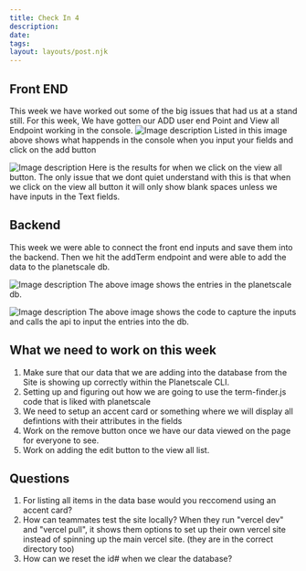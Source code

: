 ```yaml
---
title: Check In 4
description:
date: 
tags: 
layout: layouts/post.njk
---
```


## Front END
This week we have worked out some of the big issues that had us at a stand still.
For this week, We have gotten our ADD user end Point and View all Endpoint working 
in the console.
![Image description](https://dev-to-uploads.s3.amazonaws.com/uploads/articles/q7d9gicbkpn3ipea1ojl.png)
Listed in this image above shows what happends in the console when you input your fields and click on the add button

![Image description](https://dev-to-uploads.s3.amazonaws.com/uploads/articles/ppevheafss5e0bu9ihkm.png)
Here is the results for when we click on the view all button. The only issue that we dont quiet understand with this is that when we click on the view all button it will only show blank spaces unless we have inputs in the Text fields.

## Backend
This week we were able to connect the front end inputs and save them into the backend. Then we hit the addTerm endpoint and were able to add the data to the planetscale db.

![Image description](https://dev-to-uploads.s3.amazonaws.com/uploads/articles/oi6acesvetiw3ir4diwq.png)
The above image shows the entries in the planetscale db.

![Image description](https://dev-to-uploads.s3.amazonaws.com/uploads/articles/7uapz1unq2mxsm3zmyv3.png)
 The above image shows the code to capture the inputs and calls the api to input the entries into the db.
 

## What we need to work on this week
1. Make sure that our data that we are adding into the database from the Site is showing up correctly within the Planetscale CLI.
2. Setting up and figuring out how we are going to use the term-finder.js code that is liked with planetscale
3. We need to setup an accent card or something where we will display all defintions with their attributes in the fields
4. Work on the remove button once we have our data viewed on the page for everyone to see.
5. Work on adding the edit button to the view all list.


## Questions
1. For listing all items in the data base would you reccomend using an accent card?
2. How can teammates test the site locally? When they run "vercel dev" and "vercel pull", it shows them options to set up their own vercel site instead of spinning up the main vercel site. (they are in the correct directory too)
3. How can we reset the id# when we clear the database? 
